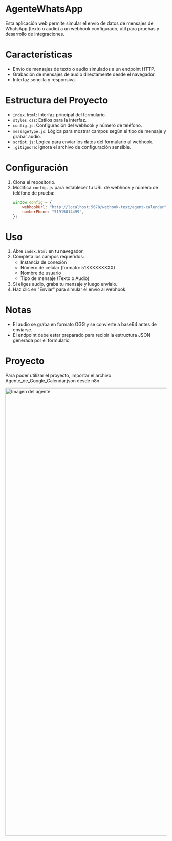# AgenteWhatsApp

Esta aplicación web permite simular el envío de datos de mensajes de WhatsApp (texto o audio) a un webhook configurado, útil para pruebas y desarrollo de integraciones.

# Características

- Envío de mensajes de texto o audio simulados a un endpoint HTTP.
- Grabación de mensajes de audio directamente desde el navegador.
- Interfaz sencilla y responsiva.

# Estructura del Proyecto

- `index.html`: Interfaz principal del formulario.
- `styles.css`: Estilos para la interfaz.
- `config.js`: Configuración del webhook y número de teléfono.
- `messageType.js`: Lógica para mostrar campos según el tipo de mensaje y grabar audio.
- `script.js`: Lógica para enviar los datos del formulario al webhook.
- `.gitignore`: Ignora el archivo de configuración sensible.

# Configuración

1. Clona el repositorio.
2. Modifica `config.js` para establecer tu URL de webhook y número de teléfono de prueba:
    ```js
    window.config = {
        webhookUrl: "http://localhost:5678/webhook-test/agent-calendar",
        numberPhone: "51915014499",
    };
    ```

# Uso

1. Abre `index.html` en tu navegador.
2. Completa los campos requeridos:
    - Instancia de conexión
    - Número de celular (formato: 51XXXXXXXXX)
    - Nombre de usuario
    - Tipo de mensaje (Texto o Audio)
3. Si eliges audio, graba tu mensaje y luego envíalo.
4. Haz clic en "Enviar" para simular el envío al webhook.

# Notas
- El audio se graba en formato OGG y se convierte a base64 antes de enviarse.
- El endpoint debe estar preparado para recibir la estructura JSON generada por el formulario.

# Proyecto
Para poder utilizar el proyecto, importar el archivo Agente_de_Google_Calendar.json desde n8n

<img alt="Imagen del agente" src="./Agente_de_Google_Calendar.json" width="1400">
